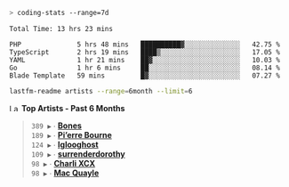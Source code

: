 ```zsh
> coding-stats --range=7d
```

<!--START_SECTION:waka-->

```text
Total Time: 13 hrs 23 mins

PHP              5 hrs 48 mins   ██████████▓░░░░░░░░░░░░░░   42.75 %
TypeScript       2 hrs 19 mins   ████▒░░░░░░░░░░░░░░░░░░░░   17.05 %
YAML             1 hr 21 mins    ██▓░░░░░░░░░░░░░░░░░░░░░░   10.03 %
Go               1 hr 6 mins     ██░░░░░░░░░░░░░░░░░░░░░░░   08.14 %
Blade Template   59 mins         █▓░░░░░░░░░░░░░░░░░░░░░░░   07.27 %
```

<!--END_SECTION:waka-->

```zsh
lastfm-readme artists --range=6month --limit=6
```

<!--START_LASTFM_ARTISTS:{"period": "6month", "rows": 6}-->
<a href="https://last.fm" target="_blank"><img src="https://user-images.githubusercontent.com/17434202/215290617-e793598d-d7c9-428f-9975-156db1ba89cc.svg" alt="Last.fm Logo" width="18" height="13"/></a> **Top Artists - Past 6 Months**

> `389 ▶️` ∙ **[Bones](https://www.last.fm/music/Bones)**<br/>
> `189 ▶️` ∙ **[Pi’erre Bourne](https://www.last.fm/music/Pi%E2%80%99erre+Bourne)**<br/>
> `124 ▶️` ∙ **[Iglooghost](https://www.last.fm/music/Iglooghost)**<br/>
> `109 ▶️` ∙ **[surrenderdorothy](https://www.last.fm/music/surrenderdorothy)**<br/>
> `98 ▶️` ∙ **[Charli XCX](https://www.last.fm/music/Charli+XCX)**<br/>
> `98 ▶️` ∙ **[Mac Quayle](https://www.last.fm/music/Mac+Quayle)**<br/>
<!--END_LASTFM_ARTISTS-->
